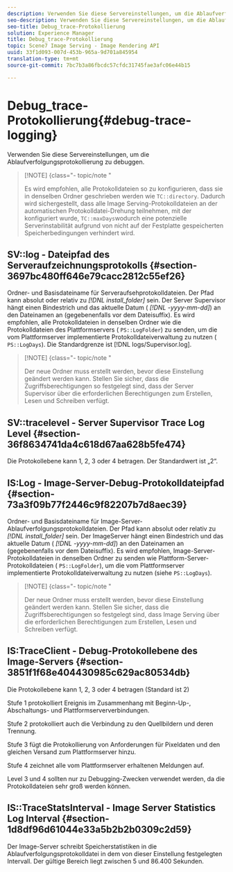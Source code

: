 ```yaml
---
description: Verwenden Sie diese Servereinstellungen, um die Ablaufverfolgungsprotokollierung zu debuggen.
seo-description: Verwenden Sie diese Servereinstellungen, um die Ablaufverfolgungsprotokollierung zu debuggen.
seo-title: Debug_trace-Protokollierung
solution: Experience Manager
title: Debug_trace-Protokollierung
topic: Scene7 Image Serving - Image Rendering API
uuid: 33f1d093-007d-453b-965a-9d701a845954
translation-type: tm+mt
source-git-commit: 7bc7b3a86fbcdc57cfdc31745fae3afc06e44b15

---
```



# Debug_trace-Protokollierung{#debug-trace-logging}

Verwenden Sie diese Servereinstellungen, um die Ablaufverfolgungsprotokollierung zu debuggen.

>[!NOTE] {class=&quot;- topic/note &quot;
>
>Es wird empfohlen, alle Protokolldateien so zu konfigurieren, dass sie in denselben Ordner geschrieben werden wie `TC::directory`. Dadurch wird sichergestellt, dass alle Image Serving-Protokolldateien an der automatischen Protokolldatei-Drehung teilnehmen, mit der konfiguriert wurde, `TC::maxDays`wodurch eine potenzielle Serverinstabilität aufgrund von nicht auf der Festplatte gespeicherten Speicherbedingungen verhindert wird.

## SV::log - Dateipfad des Serveraufzeichnungsprotokolls {#section-3697bc480ff646e79cacc2812c55ef26}

Ordner- und Basisdateiname für Serveraufsehprotokolldateien. Der Pfad kann absolut oder relativ zu *[!DNL install_folder]* sein. Der Server Supervisor hängt einen Bindestrich und das aktuelle Datum ( *[!DNL -yyyy-mm-dd]*) an den Dateinamen an (gegebenenfalls vor dem Dateisuffix). Es wird empfohlen, alle Protokolldateien in denselben Ordner wie die Protokolldateien des Plattformservers ( `PS::LogFolder`) zu senden, um die vom Plattformserver implementierte Protokolldateiverwaltung zu nutzen ( `PS::LogDays`). Die Standardgrenze ist [!DNL logs/Supervisor.log].

>[!NOTE] {class=&quot;- topic/note &quot;
>
>Der neue Ordner muss erstellt werden, bevor diese Einstellung geändert werden kann. Stellen Sie sicher, dass die Zugriffsberechtigungen so festgelegt sind, dass der Server Supervisor über die erforderlichen Berechtigungen zum Erstellen, Lesen und Schreiben verfügt.

## SV::tracelevel - Server Supervisor Trace Log Level {#section-36f8634741da4c618d67aa628b5fe474}

Die Protokollebene kann 1, 2, 3 oder 4 betragen. Der Standardwert ist „2“.

## IS:Log - Image-Server-Debug-Protokolldateipfad {#section-73a3f09b77f2446c9f82207b7d8aec39}

Ordner- und Basisdateiname für Image-Server-Ablaufverfolgungsprotokolldateien. Der Pfad kann absolut oder relativ zu *[!DNL install_folder]* sein. Der ImageServer hängt einen Bindestrich und das aktuelle Datum ( *[!DNL -yyyy-mm-dd]*) an den Dateinamen an (gegebenenfalls vor dem Dateisuffix). Es wird empfohlen, Image-Server-Protokolldateien in denselben Ordner zu senden wie Plattform-Server-Protokolldateien ( `PS::LogFolder`), um die vom Plattformserver implementierte Protokolldateiverwaltung zu nutzen (siehe `PS::LogDays`).

>[!NOTE] {class=&quot;- topic/note &quot;
>
>Der neue Ordner muss erstellt werden, bevor diese Einstellung geändert werden kann. Stellen Sie sicher, dass die Zugriffsberechtigungen so festgelegt sind, dass Image Serving über die erforderlichen Berechtigungen zum Erstellen, Lesen und Schreiben verfügt.

## IS:TraceClient - Debug-Protokollebene des Image-Servers {#section-3851f1f68e404430985c629ac80534db}

Die Protokollebene kann 1, 2, 3 oder 4 betragen (Standard ist 2)

Stufe 1 protokolliert Ereignis im Zusammenhang mit Beginn-Up-, Abschaltungs- und Plattformserververbindungen.

Stufe 2 protokolliert auch die Verbindung zu den Quellbildern und deren Trennung.

Stufe 3 fügt die Protokollierung von Anforderungen für Pixeldaten und den gleichen Versand zum Plattformserver hinzu.

Stufe 4 zeichnet alle vom Plattformserver erhaltenen Meldungen auf.

Level 3 und 4 sollten nur zu Debugging-Zwecken verwendet werden, da die Protokolldateien sehr groß werden können.

## IS::TraceStatsInterval - Image Server Statistics Log Interval {#section-1d8df96d61044e33a5b2b2b0309c2d59}

Der Image-Server schreibt Speicherstatistiken in die Ablaufverfolgungsprotokolldatei in dem von dieser Einstellung festgelegten Intervall. Der gültige Bereich liegt zwischen 5 und 86.400 Sekunden.
